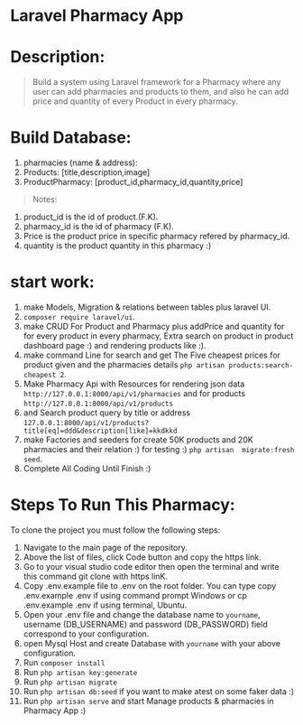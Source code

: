 # Laravel Pharmacy App

# Description:
> Build a system using Laravel framework for a  Pharmacy where any user  can add pharmacies and products to them, and also he can add price and quantity of every Product in every pharmacy.

# Build Database: 
 1. pharmacies (name & address):
 2. Products: [title,description,image]
 3. ProductPharmacy: [product_id,pharmacy_id,quantity,price]
  >Notes:
   1. product_id is the id of product.(F.K).
   2. pharmacy_id is the id of pharmacy (F.K).
   3. Price is the product price in specific pharmacy refered by pharmacy_id.
   3. quantity is the product quantity in this pharmacy :)

# start work:
 1. make Models, Migration & relations between tables plus laravel UI.
 2. `composer require laravel/ui`.
 3. make CRUD For Product and Pharmacy plus addPrice and quantity for for every product in every pharmacy, Extra search on product in product dashboard page :) and rendering products like :).
 4. make command Line for search and get The Five cheapest prices for product given and the pharmacies details `php artisan products:search-cheapest 2`.
 5. Make Pharmacy Api with Resources for rendering json data `http://127.0.0.1:8000/api/v1/pharmacies` and for products `http://127.0.0.1:8000/api/v1/products`
 6. and Search product query by title or address `127.0.0.1:8000/api/v1/products?title[eq]=ddd&description[like]=kkdkkd`
 6. make Factories and seeders for create 50K products and 20K pharmacies and their relation :) for testing :) `php artisan  migrate:fresh seed`.
 7. Complete All Coding Until Finish :)


# Steps To Run This Pharmacy:
  To clone the project you must follow the following steps:
  1. Navigate to the main page of the repository.
  2. Above the list of files, click Code button and copy the https link.
  3. Go to your visual studio code editor then open the terminal and write this command git clone with https linK.
  4. Copy .env.example file to .env on the root folder. You can type copy .env.example .env if using command prompt Windows or cp .env.example .env if using terminal, Ubuntu.
  5. Open your .env file and change the database name to `yourname`, username (DB_USERNAME) and password (DB_PASSWORD) field correspond to your configuration.
  6. open Mysql Host and create Database with `yourname` with your above configuration.
  6. Run `composer install`
  6. Run `php artisan key:generate`
  7. Run `php artisan migrate`
  8. Run `php artisan db:seed` if you want to make atest on some faker data :)
  9. Run `php artisan serve` and start Manage products & pharmacies in Pharmacy App :) 
